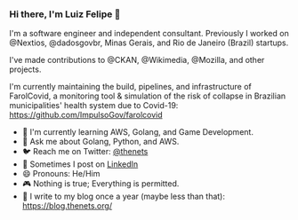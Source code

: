 ### Hi there, I'm Luiz Felipe 👋

I'm a software engineer and independent consultant. Previously I worked on @Nextios, @dadosgovbr, Minas Gerais, and Rio de Janeiro (Brazil) startups.

I've made contributions to @CKAN, @Wikimedia, @Mozilla, and other projects.

I'm currently maintaining the build, pipelines, and infrastructure of FarolCovid, a monitoring tool & simulation of the risk of collapse in Brazilian municipalities' health system due to Covid-19:
https://github.com/ImpulsoGov/farolcovid

- 🌱 I'm currently learning AWS, Golang, and Game Development.
- 💬 Ask me about Golang, Python, and AWS.
- 🐦 Reach me on Twitter: [@thenets](https://twitter.com/thenets)
- 💼 Sometimes I post on [LinkedIn](https://www.linkedin.com/in/luizfelipecosta/)
- 😄 Pronouns: He/Him
- 🎮 Nothing is true; Everything is permitted.
- 📝 I write to my blog once a year (maybe less than that): https://blog.thenets.org/
